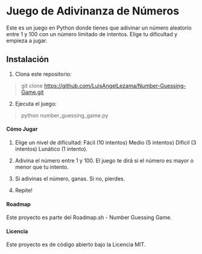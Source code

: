 # Juego de Adivinanza de Números

Este es un juego en Python donde tienes que adivinar un número aleatorio entre 1 y 100 con un número limitado de intentos. Elige tu dificultad y empieza a jugar.

## Instalación

1. Clona este repositorio:
>git clone https://github.com/LuisAngelLezama/Number-Guessing-Game.git
2. Ejecuta el juego:
> python number_guessing_game.py

#### Cómo Jugar
1. Elige un nivel de dificultad: 
Fácil (10 intentos)
Medio (5 intentos)
Difícil (3 intentos)
Lunático (1 intento).

2.  Adivina el número entre 1 y 100.
El juego te dirá si el número es mayor o menor que tu intento. 
3. Si adivinas el número, ganas. Si no, pierdes.
4. Repite!

#### Roadmap
Este proyecto es parte del Roadmap.sh - Number Guessing Game.

#### Licencia
Este proyecto es de código abierto bajo la Licencia MIT.
